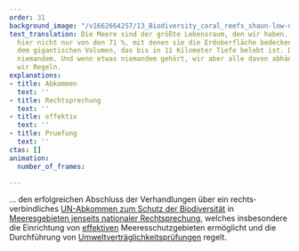 ```yaml
---
order: 31
background_image: "/v1662664257/13_Biodiversity_coral_reefs_shaun-low-unsplash_ngbprd_yhc5lw.jpg"
text_translation: Die Meere sind der größte Lebensraum, den wir haben. Und wir reden
  hier nicht nur von den 71 %, mit denen sie die Erdoberfläche bedecken, sondern von
  dem gigantischen Volumen, das bis in 11 Kilometer Tiefe belebt ist. Das gehört aber
  niemandem. Und wenn etwas niemandem gehört, wir aber alle davon abhängen, brauchen
  wir Regeln.
explanations:
- title: Abkommen
  text: ''
- title: Rechtsprechung
  text: ''
- title: effektiv
  text: ''
- title: Pruefung
  text: ''
ctas: []
animation:
  number_of_frames: 

---
```

… den erfolgreichen Abschluss der Verhandlungen über ein rechts­verbindliches [UN-Abkommen zum Schutz der Biodiversität](# "Abkommen") in [Meeresgebieten jenseits nationaler Rechtsprechung](# "Rechtsprechung"), welches insbesondere die Einrichtung von [effektiven](# "effektiv") Meeresschutzgebieten ermöglicht und die Durchführung von [Umweltverträglich­keitsprüfungen](# "Pruefung") regelt.